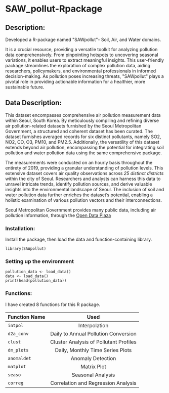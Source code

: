# SAW_pollut-Rpackage 
## Description:
Developed a R-package named "SAWpollut"- Soil, Air, and Water domains.

It is a crucial resource, providing a versatile toolkit for analyzing pollution data comprehensively. From pinpointing hotspots to uncovering seasonal variations, it enables users to extract meaningful insights. This user-friendly package streamlines the exploration of complex pollution data, aiding researchers, policymakers, and environmental professionals in informed decision-making. As pollution poses increasing threats, "SAWpollut" plays a pivotal role in providing actionable information for a healthier, more sustainable future.
## Data Description:
This dataset encompasses comprehensive air pollution measurement data within Seoul, South Korea. By meticulously compiling and refining diverse air pollution-related datasets furnished by the Seoul Metropolitan Government, a structured and coherent dataset has been curated. The dataset furnishes averaged records for six distinct pollutants, namely SO2, NO2, CO, O3, PM10, and PM2.5. Additionally, the versatility of this dataset extends beyond air pollution, encompassing the potential for integrating soil pollution and water pollution data using the same comprehensive package.  

The measurements were conducted on an hourly basis throughout the entirety of 2019, providing a granular understanding of pollution levels. This extensive dataset covers air quality observations across *25 distinct districts* within the city of Seoul. Researchers and analysts can harness this data to unravel intricate trends, identify pollution sources, and derive valuable insights into the environmental landscape of Seoul. The inclusion of soil and water pollution data further enriches the dataset’s potential, enabling a holistic examination of various pollution vectors and their interconnections.  

Seoul Metropolitan Government provides many public data, including air pollution information, through the [Open Data Plaza](https://data.seoul.go.kr/)  

### Installation:
Install the package, then load the data and function-containing library.
```
library(SAWpollut)
```
### Setting up the environment
```
pollution_data <- load_data()
data <- load_data()
print(head(pollution_data))
```
### Functions:
I have created 8 functions for this R package.

|Function Name     |                 Used                  |
| -------------    |:-------------------------------------:|
| `intpol`         | Interpolation                         |
|`d2a_conv`        | Daily to Annual Pollution Conversion  |
|`clust`           |Cluster Analysis of Pollutant Profiles |
|`dm_plots`        |Daily, Monthly Time Series Plots       |
|`anomaldet`       |Anomaly Detection                      |
|`matplot`         |Matrix Plot                            |
|`seaso`           |Seasonal Analysis                      |
|`correg`          |Correlation and Regression Analysis    |
